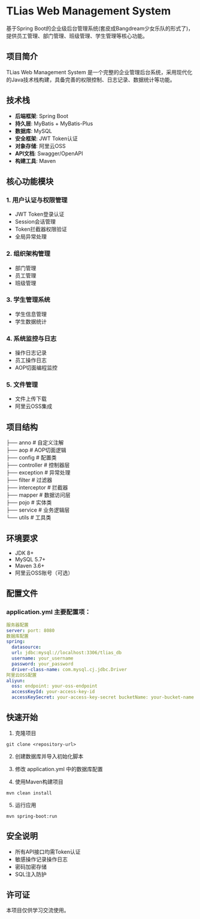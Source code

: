 # TLias Web Management System

基于Spring Boot的企业级后台管理系统(套皮成Bangdream少女乐队的形式了)，提供员工管理、部门管理、班级管理、学生管理等核心功能。

## 项目简介

TLias Web Management System 是一个完整的企业管理后台系统，采用现代化的Java技术栈构建，具备完善的权限控制、日志记录、数据统计等功能。

## 技术栈

- **后端框架**: Spring Boot
- **持久层**: MyBatis + MyBatis-Plus
- **数据库**: MySQL
- **安全框架**: JWT Token认证
- **对象存储**: 阿里云OSS
- **API文档**: Swagger/OpenAPI
- **构建工具**: Maven

## 核心功能模块

### 1. 用户认证与权限管理
- JWT Token登录认证
- Session会话管理
- Token拦截器权限验证
- 全局异常处理

### 2. 组织架构管理
- 部门管理 
- 员工管理
- 班级管理

### 3. 学生管理系统
- 学生信息管理
- 学生数据统计

### 4. 系统监控与日志
- 操作日志记录
- 员工操作日志
- AOP切面编程监控

### 5. 文件管理
- 文件上传下载
- 阿里云OSS集成

## 项目结构
├── anno # 自定义注解 <br>
├── aop # AOP切面逻辑 <br>
├── config # 配置类 <br>
├── controller # 控制器层 <br>
├── exception # 异常处理 <br>
├── filter # 过滤器 <br>
├── interceptor # 拦截器 <br>
├── mapper # 数据访问层 <br>
├── pojo # 实体类 <br>
├── service # 业务逻辑层 <br>
└── utils # 工具类

## 环境要求

- JDK 8+
- MySQL 5.7+
- Maven 3.6+
- 阿里云OSS账号（可选）

## 配置文件

### application.yml 主要配置项：

~~~yml
服务器配置
server: port: 8080
数据库配置
spring: 
  datasource: 
  url: jdbc:mysql://localhost:3306/tlias_db 
  username: your_username 
  password: your_password 
  driver-class-name: com.mysql.cj.jdbc.Driver
阿里云OSS配置
aliyun: 
  oss: endpoint: your-oss-endpoint 
  accessKeyId: your-access-key-id 
  accessKeySecret: your-access-key-secret bucketName: your-bucket-name
~~~

## 快速开始

1. 克隆项目
~~~
git clone <repository-url>
~~~
2. 创建数据库并导入初始化脚本

3. 修改 application.yml 中的数据库配置

4. 使用Maven构建项目
~~~
mvn clean install
~~~
5. 运行应用
~~~
mvn spring-boot:run
~~~

## 安全说明

- 所有API接口均需Token认证
- 敏感操作记录操作日志
- 密码加密存储
- SQL注入防护

## 许可证

本项目仅供学习交流使用。



